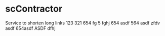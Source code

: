 # scContractor
Service to shorten long links
123
321
654
fg
5
fghj
654
asdf
564
asdf
zfdv
asdf
654asdf
ASDF
dfhj
